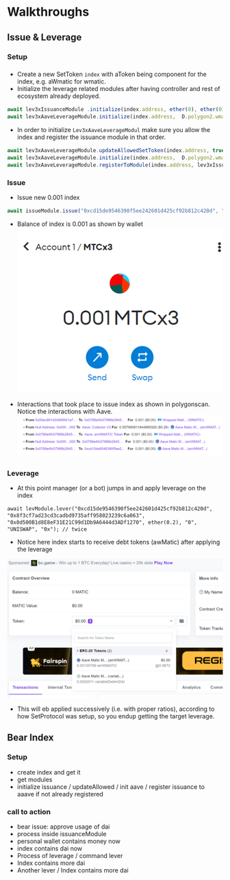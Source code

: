 # Walkthroughs
## Issue & Leverage
### Setup
###
- Create a new SetToken `index` with aToken being component for the index, e.g. aWmatic for wmatic.
- Initialize the leverage related modules after having controller and rest of ecosystem already deployed. 
```javascript
await lev3xIssuanceModule .initialize(index.address, ether(0), ether(0), ether(0), deployer.address, ADDRESS_ZERO);
await lev3xAaveLeverageModule.initialize(index.address,  D.polygon2.wmatic, D.polygon2.dai);
```
- In order to initialize `Lev3xAaveLeverageModul` make sure you allow the index and register the issuance module in that order.
```javascript
await lev3xAaveLeverageModule.updateAllowedSetToken(index.address, true);
await lev3xAaveLeverageModule.initialize(index.address,  D.polygon2.wmatic, D.polygon2.dai);
await lev3xAaveLeverageModule.registerToModule(index.address, lev3xIssuanceModule.address);
```
### Issue
- Issue new 0.001 index
```typescript
await issueModule.issue("0xcd15de9546390f5ee242601d425cf92b812c420d", "1000000000000000", "0x55ec991D34569941a77e90b54Fcc3e687234FfCD", "1500000000000000")
```
- Balance of index is 0.001 as shown by wallet
![alt](./issue-1-index-in-wallet.png "balance shown by wallet of index")

- Interactions that took place to issue index as shown in polygonscan. Notice the interactions with Aave.
![alt](./issue-1-interactions%20with%20aave.png "")

### Leverage
- At this point manager (or a bot) jumps in and apply leverage on the index
```
await levModule.lever("0xcd15de9546390f5ee242601d425cf92b812c420d", "0x8f3cf7ad23cd3cadbd9735aff958023239c6a063", "0x0d500B1d8E8eF31E21C99d1Db9A6444d3ADf1270", ether(0.2), "0", "UNISWAP", "0x"); // twice
```
- Notice here index starts to receive debt tokens (awMatic) after applying the leverage

![alt](./lever%232.png "")
- This will eb applied successively (i.e. with proper ratios), according to how SetProtocol was setup, so you endup getting the target leverage.

## Bear Index
### Setup
- create index and get it
- get modules
- initialize issuance / updateAllowed / init aave / register issuance to aaave if not already registered
### call to action
- bear issue: approve usage of dai
- process inside issuanceModule
- personal wallet contains money now
- index contains dai now
- Process of leverage / command lever
- Index contains more dai
- Another lever / Index contains more dai